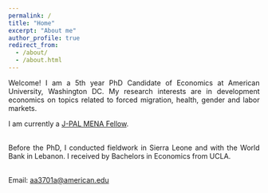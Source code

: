 ```yaml
---
permalink: /
title: "Home"
excerpt: "About me"
author_profile: true
redirect_from: 
  - /about/
  - /about.html
---
```


<div align="justify">
Welcome! I am a 5th year PhD Candidate of Economics at American University, Washington DC. My research interests are in development economics on topics related to forced migration, health, gender and labor markets. 
</div>

I am currently a [J-PAL MENA Fellow](https://www.povertyactionlab.org/updates/advancing-impact-j-pal-mena-welcomes-second-cohort-mena-scholars-fellowship-program).

<br>
<div align="justify">
Before the PhD, I conducted fieldwork in Sierra Leone and with the World Bank in Lebanon. I received by Bachelors in Economics from UCLA.
</div>
<br> 

Email: [aa3701a@american.edu](mailto:aa3701a@american.edu?subject=Test)
